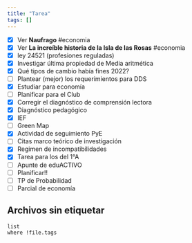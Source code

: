 ```yaml
---
title: "Tarea"
tags: []
---
```

- [x] Ver **Naufrago** #economia
- [x] Ver **La increíble historia de la Isla de las Rosas** #economia 
- [x] ley 24521 (profesiones reguladas)
- [x] Investigar última propiedad de Media aritmética
- [x] Qué tipos de cambio había fines 2022?
- [ ] Plantear (mejor) los requerimientos para DDS
- [x] Estudiar para economía
- [ ] Planificar para el Club
- [x] Corregir el diagnóstico de comprensión lectora
- [x] Diagnóstico pedagógico
- [x] IEF
- [ ] Green Map
- [x] Actividad de seguimiento PyE
- [ ] Citas marco teórico de investigación
- [x] Regimen de incompatibilidades
- [x] Tarea para los del 1°A
- [ ] Apunte de eduACTIVO
- [ ] Planificar!!
- [ ] TP de Probabilidad
- [ ] Parcial de economía

## Archivos sin etiquetar
```dataview
list
where !file.tags
```